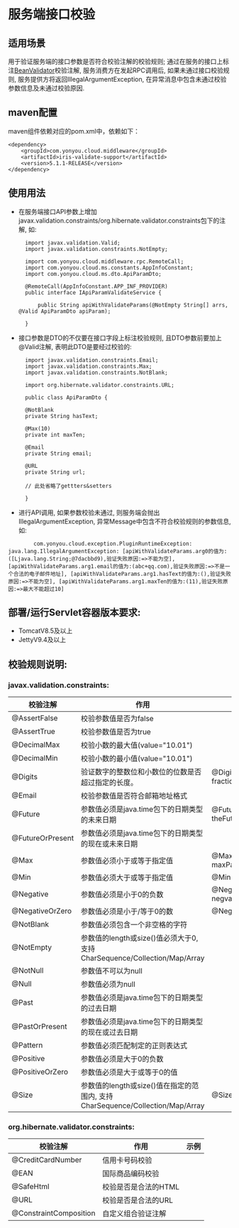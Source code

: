 # 服务端接口校验

## 适用场景
用于验证服务端的接口参数是否符合校验注解的校验规则; 
通过在服务的接口上标注[BeanValidator](https://beanvalidation.org/)校验注解, 服务消费方在发起RPC调用后, 如果未通过接口校验规则, 服务提供方将返回IllegalArgumentException, 在异常消息中包含未通过校验参数信息及未通过校验原因.

## maven配置
maven组件依赖对应的pom.xml中，依赖如下：

	<dependency>
		<groupId>com.yonyou.cloud.middleware</groupId>
		<artifactId>iris-validate-support</artifactId>
		<version>5.1.1-RELEASE</version>
	</dependency>


## 使用用法

- 在服务端接口API参数上增加javax.validation.constraints/org.hibernate.validator.constraints包下的注解, 如:
	
		import javax.validation.Valid;
		import javax.validation.constraints.NotEmpty;
		
		import com.yonyou.cloud.middleware.rpc.RemoteCall;
		import com.yonyou.cloud.ms.constants.AppInfoConstant;
		import com.yonyou.cloud.ms.dto.ApiParamDto;
		
		@RemoteCall(AppInfoConstant.APP_INF_PROVIDER)
		public interface IApiParamValidateService {
		
			public String apiWithValidateParams(@NotEmpty String[] arrs, @Valid ApiParamDto apiParam);
		
		}
- 接口参数是DTO的不仅要在接口字段上标注校验规则, 且DTO参数前要加上@Valid注解, 表明此DTO是要经过校验的:
	
		import javax.validation.constraints.Email;
		import javax.validation.constraints.Max;
		import javax.validation.constraints.NotBlank;
		
		import org.hibernate.validator.constraints.URL;
		
		public class ApiParamDto {
	
		@NotBlank
		private String hasText;
	
		@Max(10)
		private int maxTen;
	
		@Email
		private String email;
	
		@URL
		private String url;
	
		// 此处省略了gettters&setters

		}

	
- 进行API调用, 如果参数校验未通过, 则服务端会抛出IllegalArgumentException, 异常Message中包含不符合校验规则的参数信息,如:
```
		com.yonyou.cloud.exception.PluginRuntimeException: java.lang.IllegalArgumentException: [apiWithValidateParams.arg0的值为:([Ljava.lang.String;@7dacbbd9),验证失败原因:=>不能为空], [apiWithValidateParams.arg1.email的值为:(abc+qq.com),验证失败原因:=>不是一个合法的电子邮件地址], [apiWithValidateParams.arg1.hasText的值为:(),验证失败原因:=>不能为空], [apiWithValidateParams.arg1.maxTen的值为:(11),验证失败原因:=>最大不能超过10] 
```

## 部署/运行Servlet容器版本要求:

- TomcatV8.5及以上
- JettyV9.4及以上


## 校验规则说明:
### javax.validation.constraints:
<table>
    <thead>
        <tr>
            <th>校验注解</th>
            <th>作用</th>
            <th>示例</th>
        </tr>
    </thead>
    <tr>
      	 <td>@AssertFalse</td>
		 <td>校验参数值是否为false</td>
		 <td></td>
    </tr>
    <tr>
      	 <td>@AssertTrue</td>
		 <td>校验参数值是否为true</td>
		 <td></td>
    </tr>
    <tr>
      	 <td>@DecimalMax</td>
		 <td>校验小数的最大值(value="10.01")</td>
		 <td></td>
    </tr>
    <tr>
      	 <td>@DecimalMin</td>
		 <td>校验小数的最小值(value="10.01")</td>
		 <td></td>
    </tr>
    <tr>
      	 <td>@Digits</td>
		 <td>验证数字的整数位和小数位的位数是否超过指定的长度。</td>
		 <td>@Digits(integer = 2, fraction = 2)</td>
    </tr>
    <tr>
      	 <td>@Email</td>
		 <td>校验参数值是否符合邮箱地址格式</td>
		 <td></td>
    </tr>
    <tr>
      	 <td>@Future</td>
		 <td>参数值必须是java.time包下的日期类型的未来日期</td>
		 <td>@Future Date theFutureTime;</td>
    </tr>
    <tr>
      	 <td>@FutureOrPresent</td>
		 <td>参数值必须是java.time包下的日期类型的现在或未来日期</td>
		 <td></td>
    </tr>
    <tr>
      	 <td>@Max</td>
		 <td>参数值必须小于或等于指定值</td>
		 <td>@Max(10) int maxParam</td>
    </tr>
    <tr>
      	 <td>@Min</td>
		 <td>参数值必须大于或等于指定值</td>
		 <td>@Min(5)int minParam</td>
    </tr>
    <tr>
      	 <td>@Negative</td>
		 <td>参数值必须是小于0的负数</td>
		 <td>@Negative float negval</td>
    </tr>
    <tr>
      	 <td>@NegativeOrZero</td>
		 <td>参数值必须是小于/等于0的数</td>
		 <td>@Negative int negval</td>
    </tr>
    <tr>
      	 <td>@NotBlank</td>
		 <td>参数值必须包含一个非空格的字符</td>
		 <td></td>
    </tr>
    <tr>
      	 <td>@NotEmpty</td>
		 <td>参数值的length或size()值必须大于0, 支持CharSequence/Collection/Map/Array</td>
		 <td></td>
    </tr>
    <tr>
      	 <td>@NotNull</td>
		 <td>参数值不可以为null</td>
		 <td></td>
    </tr>
    <tr>
      	 <td>@Null</td>
		 <td>参数值必须为null</td>
		 <td></td>
    </tr>
    <tr>
      	 <td>@Past</td>
		 <td>参数值必须是java.time包下的日期类型的过去日期</td>
		 <td></td>
    </tr>
    <tr>
      	 <td>@PastOrPresent</td>
		 <td>参数值必须是java.time包下的日期类型的现在或过去日期</td>
		 <td></td>
    </tr>
    <tr>
      	 <td>@Pattern</td>
		 <td>参数值必须匹配制定的正则表达式</td>
		 <td></td>
    </tr>
    <tr>
      	 <td>@Positive</td>
		 <td>参数值必须是大于0的负数</td>
		 <td></td>
    </tr>
    <tr>
      	 <td>@PositiveOrZero</td>
		 <td>参数值必须是大于或等于0的值</td>
		 <td></td>
    </tr>
    <tr>
      	 <td>@Size</td>
		 <td>参数值的length或size()值在指定的范围内, 支持CharSequence/Collection/Map/Array</td>
		 <td>@Size(min=5,max=10)</td>
    </tr>
</table>

### org.hibernate.validator.constraints:
<table>
    <thead>
        <tr>
            <th>校验注解</th>
            <th>作用</th>
            <th>示例</th>
        </tr>
    </thead>
    <tr>
      	 <td>@CreditCardNumber</td>
		 <td>信用卡号码校验</td>
		 <td></td>
    </tr>
    <tr>
      	 <td>@EAN</td>
		 <td>国际商品编码校验</td>
		 <td></td>
    </tr>
    <tr>
      	 <td>@SafeHtml</td>
		 <td>校验是否是合法的HTML</td>
		 <td></td>
    </tr>
    <tr>
      	 <td>@URL</td>
		 <td>校验是否是合法的URL</td>
		 <td></td>
    </tr>
	<tr>
      	 <td>@ConstraintComposition</td>
		 <td>自定义组合验证注解</td>
		 <td></td>
    </tr>
</table>
